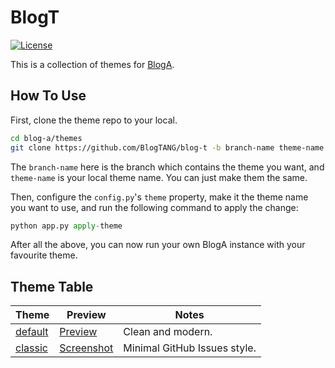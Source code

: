 # BlogT

[![License](https://img.shields.io/github/license/mashape/apistatus.svg?maxAge=2592000)](LICENSE)

This is a collection of themes for [BlogA](https://github.com/BlogTANG/blog-a).

## How To Use

First, clone the theme repo to your local.

```sh
cd blog-a/themes
git clone https://github.com/BlogTANG/blog-t -b branch-name theme-name
```

The `branch-name` here is the branch which contains the theme you want, and `theme-name` is your local theme name. You can just make them the same.

Then, configure the `config.py`'s `theme` property, make it the theme name you want to use, and run the following command to apply the change:

```py
python app.py apply-theme
```

After all the above, you can now run your own BlogA instance with your favourite theme.

## Theme Table

| Theme | Preview | Notes |
| ----- | ------- | ----- |
| [default]             | [Preview][default-preview]             | Clean and modern.
| [classic]             | [Screenshot][classic-preview]          | Minimal GitHub Issues style.

[default]: https://github.com/BlogTANG/blog-t/tree/default
[classic]: https://github.com/BlogTANG/blog-t/tree/classic
[default-preview]: http://blog-a.demo.r-c.im/
[classic-preview]: https://raw.githubusercontent.com/BlogTANG/blog-t/classic/screenshot.jpg
